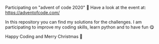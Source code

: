 Participating on "advent of code 2020" 🎄
Have a look at the event at: https://adventofcode.com/

In this repository you can find my solutions for the challenges.
I am participating to improve my coding skills, learn python and to have fun 😋

Happy Coding and Merry Christmas 🎁
